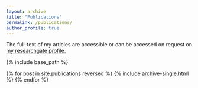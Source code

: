 ```yaml
---
layout: archive
title: "Publications"
permalink: /publications/
author_profile: true
---
```


The full-text of my articles are accessible or can be accessed on request on <u><a href="{{https://www.researchgate.net/profile/Xuehuan-He-2}}">my researchgate profile</a>.</u>


{% include base_path %}

{% for post in site.publications reversed %}
  {% include archive-single.html %}
{% endfor %}
